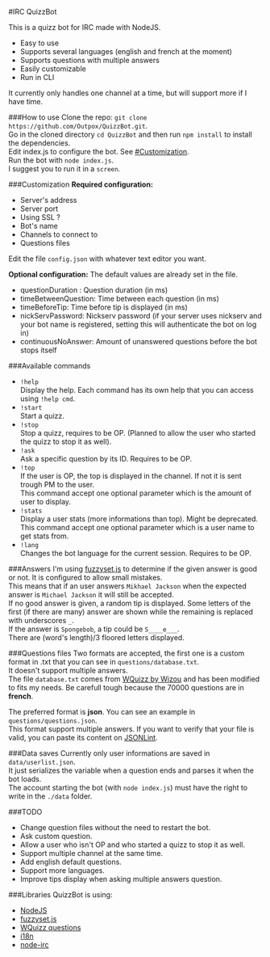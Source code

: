 #IRC QuizzBot  

This is a quizz bot for IRC made with NodeJS.

* Easy to use
* Supports several languages (english and french at the moment)
* Supports questions with multiple answers
* Easily customizable
* Run in CLI  

It currently only handles one channel at a time, but will support more if I have time.

###How to use
Clone the repo: `git clone https://github.com/Outpox/QuizzBot.git`.  
Go in the cloned directory `cd QuizzBot` and then run `npm install` to install the dependencies.  
Edit index.js to configure the bot. See [#Customization](#customization).  
Run the bot with `node index.js`.  
I suggest you to run it in a `screen`.

###Customization
**Required configuration:**
 
* Server's address
* Server port
* Using SSL ?
* Bot's name
* Channels to connect to
* Questions files

Edit the file `config.json` with whatever text editor you want.

**Optional configuration:**
The default values are already set in the file.

* questionDuration : Question duration (in ms)
* timeBetweenQuestion: Time between each question (in ms)
* timeBeforeTip: Time before tip is displayed (in ms)
* nickServPassword: Nickserv password (if your server uses nickserv and your bot name is registered, setting this will authenticate the bot on log in)
* continuousNoAnswer: Amount of unanswered questions before the bot stops itself 

###Available commands
* `!help`  
Display the help. Each command has its own help that you can access using `!help cmd`.
* `!start`  
Start a quizz.
* `!stop`  
Stop a quizz, requires to be OP. (Planned to allow the user who started the quizz to stop it as well).
* `!ask`  
Ask a specific question by its ID. Requires to be OP.
* `!top`  
If the user is OP, the top is displayed in the channel. If not it is sent trough PM to the user.  
This command accept one optional parameter which is the amount of user to display.
* `!stats`  
Display a user stats (more informations than top). Might be deprecated.
This command accept one optional parameter which is a user name to get stats from.
* `!lang`  
Changes the bot language for the current session. Requires to be OP.

###Answers
I'm using [fuzzyset.js](http://glench.github.io/fuzzyset.js/) to determine if the given answer is good or not. It is configured to allow small mistakes.  
This means that if an user answers `Mikhael Jackson` when the expected answer is `Michael Jackson` it will still be accepted.  
If no good answer is given, a random tip is displayed. Some letters of the first (if there are many) answer are shown while the remaining is replaced with underscores `_`.  
If the answer is `Spongebob`, a tip could be `S____e___`.  
There are (word's length)/3 floored letters displayed.

###Questions files
Two formats are accepted, the first one is a custom format in .txt that you can see in `questions/database.txt`.  
It doesn't support multiple answers.  
The file `database.txt` comes from [WQuizz by Wizou](http://wiz0u.free.fr/wquizz/) and has been modified to fits my needs. Be carefull tough because the 70000 questions are in **french**.  
  
The preferred format is **json**. You can see an example in `questions/questions.json`.  
This format support multiple answers. If you want to verify that your file is valid, you can paste its content on [JSONLint](http://jsonlint.com/).

###Data saves
Currently only user informations are saved in `data/userlist.json`.    
It just serializes the variable when a question ends and parses it when the bot loads.  
The account starting the bot (with `node index.js`) must have the right to write in the `./data` folder.

###TODO
* Change question files without the need to restart the bot.
* Ask custom question.
* Allow a user who isn't OP and who started a quizz to stop it as well.
* Support multiple channel at the same time.
* Add english default questions.
* Support more languages.
* Improve tips display when asking multiple answers question.  

###Libraries
QuizzBot is using:  

* [NodeJS](https://nodejs.org/) 
* [fuzzyset.js](http://glench.github.io/fuzzyset.js/)
* [WQuizz questions](http://wiz0u.free.fr/wquizz/)
* [i18n](https://github.com/mashpie/i18n-node)
* [node-irc](https://github.com/martynsmith/node-irc)

